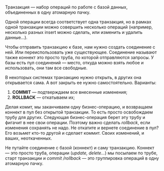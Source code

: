 Транзакция — набор операций по работе с базой данных, объединенных в одну атомарную пачку.

Одной операции всегда соответствует одна транзакция, но в рамках одной транзакции можно совершить несколько операций (например, несколько разных insert можно сделать, или изменить и удалить данные...).

Чтобы отправить транзакцию к базе, нам нужно создать соединение с ней. Или переиспользовать уже существующее. Соединение называют также коннект это просто труба, по которой отправляются запросы. У базы есть пул соединений — место, откуда можно взять любое и использовать, они там все свободные.

В некоторых системах транзакцию нужно открыть, в других она открывается сама. А вот закрыть ее нужно самостоятельно. Варианты:

1.  **COMMIT** — подтверждаем все внесенные изменения;
2.  **ROLLBACK** — откатываем их;

Делая комит, мы заканчиваем одну бизнес-операцию, и возвращаем коннект в пул без открытой транзакции. То есть просто освобождаем трубу для других. Следующая бизнес-операция берет эту трубу и фигачит в нее свои операции. Поэтому важно сделать _rollback_, если изменения сохранять не надо. Не откатите и вернете соединение в пул? Его возьмет кто-то другой и сделает коммит. Своих изменений, и ваших, неоткаченных.

Не путайте соединение с базой (коннект) и саму транзакцию. Коннект — это просто труба, операции (_update, delete…_) мы посылаем по трубе, старт транзакции и _commit /rollback_ — это группировка операций в одну атомарную пачку.